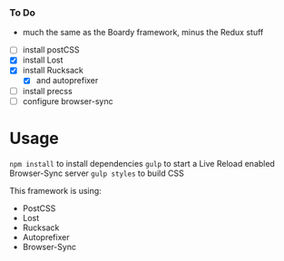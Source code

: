 ### To Do
- much the same as the Boardy framework, minus the Redux stuff
- [ ] install postCSS
- [x] install Lost
- [x] install Rucksack
	- [x] and autoprefixer
- [ ] install precss
- [ ] configure browser-sync

# Usage
```npm install``` to install dependencies
`gulp` to start a Live Reload enabled Browser-Sync server
`gulp styles` to build CSS

This framework is using:
- PostCSS
- Lost
- Rucksack
- Autoprefixer
- Browser-Sync